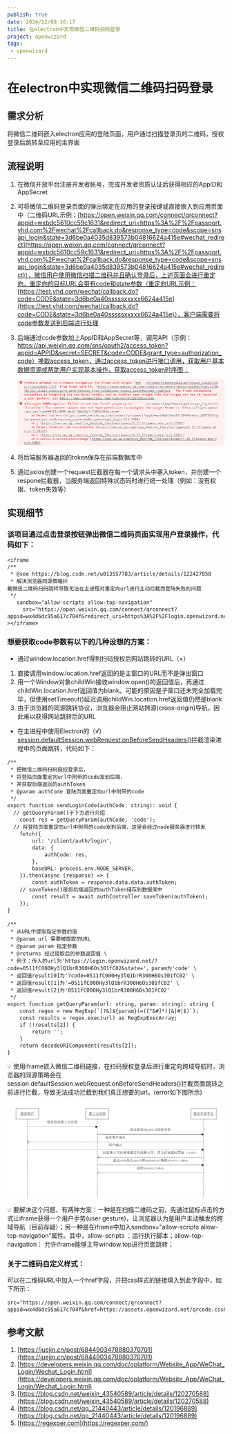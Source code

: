 ```yaml
---
publish: true
date: 2024/12/08 16:17
title: 在electron中实现微信二维码扫码登录
project: openwizard
tags:
 - openwizard
---
```


# 在electron中实现微信二维码扫码登录

## 需求分析

将微信二维码嵌入electron应用的登陆页面，用户通过扫描登录页的二维码，授权登录后跳转至应用的主界面

## 流程说明

1. 在微信开放平台注册开发者帐号，完成开发者资质认证后获得相应的AppID和AppSecret
2. 可将微信二维码登录页面的弹出绑定在应用的登录按键或直接嵌入到应用页面中（二维码URL示例：[https://open.weixin.qq.com/connect/qrconnect?appid=wxbdc5610cc59c1631&redirect_uri=https%3A%2F%2Fpassport.yhd.com%2Fwechat%2Fcallback.do&response_type=code&scope=snsapi_login&state=3d6be0a4035d839573b04816624a415e#wechat_redirect](https://open.weixin.qq.com/connect/qrconnect?appid=wxbdc5610cc59c1631&redirect_uri=https%3A%2F%2Fpassport.yhd.com%2Fwechat%2Fcallback.do&response_type=code&scope=snsapi_login&state=3d6be0a4035d839573b04816624a415e#wechat_redirect)），微信用户使用微信扫描二维码并且确认登录后，上述页面会进行重定向，重定向的目标URL会带有code和state参数（重定向URL示例：[https://test.yhd.com/wechat/callback.do?code=CODE&state=3d6be0a40sssssxxxxx6624a415e](https://test.yhd.com/wechat/callback.do?code=CODE&state=3d6be0a40sssssxxxxx6624a415e)），客户端需要将code参数发送到后端进行处理
3. 后端通过code参数加上AppID和AppSecret等，调用API（示例：https://api.weixin.qq.com/sns/oauth2/access_token?appid=APPID&secret=SECRET&code=CODE&grant_type=authorization_code）换取access_token，通过access_token进行接口调用，获取用户基本数据资源或帮助用户实现基本操作，获取access_token时序图：

    ![qrcode1.png](./images/qrcode1.png)

4. 将后端服务器返回的token保存在前端数据库中
5. 通过axios创建一个request拦截器在每一个请求头中塞入token，并创建一个respone拦截器，当服务端返回特殊状态码时进行统一处理（例如：没有权限、token失效等）

## 实现细节

### 该项目通过点击登录按钮弹出微信二维码页面实现用户登录操作，代码如下：

```tsx
<iframe
/**
 * @see https://blog.csdn.net/u013557783/article/details/122427858
 * 解决浏览器同源策略拦
截微信二维码扫码跳转导致无法在主进程对重定向url进行主动拦截而登陆失败的问题
 */
   sandbox="allow-scripts allow-top-navigation"
	 src="https://open.weixin.qq.com/connect/qrconnect?appid=wx4d6dc95a617c704f&redirect_uri=https%3A%2F%2Flogin.openwizard.net&response_type=code&scope=snsapi_login#wechat_redirect"
></iframe>
```

### 想要获取code参数有以下的几种设想的方案：

- 通过window.location.href得到扫码授权后网站跳转的URL（×）
1. 直接调用window.location.href返回的是主窗口的URL而不是弹出窗口
2. 用一个Window对象childWin接收window.open()的返回值后，再通过childWin.location.href返回值为blank。可能的原因是子窗口还未完全加载完毕，但使用setTimeout()延迟调用childWin.location.href返回值仍然是blank
3. 由于浏览器的同源跳转协议，浏览器会阻止网站跨源(cross-origin)导航，因此难以获得网站跳转后的URL
- 在主进程中使用Electron的（√）[session.defaultSession.webRequest.onBeforeSendHeaders()](https://www.electronjs.org/docs/latest/api/web-request#webrequestonbeforesendheadersfilter-listener)拦截渲染进程中的页面跳转，代码如下：

```tsx
/**
 * 把微信二维码扫码授权登录后，
 * 将登陆页面重定向url中附带的code发到后端，
 * 并获取后端返回的authToken
 * @param authCode 登陆页面重定向url中附带的code
 */
export function sendLoginCode(authCode: string): void {
  // getQueryParam()于下方进行介绍
	const res = getQueryParam(authCode, 'code');
  // 将登陆页面重定向url中附带的code发到后端，这里会经过node服务器进行转发
	fetch({
		url: '/client/auth/login',
		data: {
			authCode: res,
		},
		baseURL: process.env.NODE_SERVER,
	}).then(async (response) => {
		const authToken = response.data.data.authToken;
    // saveToken()是将后端返回的authToken储存到数据库中
		const result = await authController.saveToken(authToken);
	});
}

/**
 * 从URL中提取指定参数的值
 * @param url 需要被提取的URL
 * @param param 指定参数
 * @returns 经过提取后的参数返回值 \
 * 例子：传入的url为'https://login.openwizard.net/?code=0511fC000Hy3lQ1brR300H6Os301fC02&state='，param为'code' \
 * 返回值result[0]为'?code=0511fC000Hy3lQ1brR300H6Os301fC02' \
 * 返回值result[1]为'=0511fC000Hy3lQ1brR300H6Os301fC02' \
 * 返回值result[2]为'0511fC000Hy3lQ1brR300H6Os301fC02'
 */
export function getQueryParam(url: string, param: string): string {
	const regex = new RegExp(`[?&]${param}(=([^&#]*)|&|#|$)`);
	const results = regex.exec(url) as RegExpExecArray;
	if (!results[2]) {
		return '';
	}
	return decodeURIComponent(results[2]);
}
```

<aside>
💡 使用iframe嵌入微信二维码链接，在扫码授权登录后进行重定向跨域导航时，浏览器的同源策略会在session.defaultSession.webRequest.onBeforeSendHeaders()拦截页面跳转之前进行拦截，导致无法成功拦截到我们真正想要的url。(error如下图所示)

</aside>

![qrcode2.png](./images/qrcode2.png)

<aside>
💡 要解决这个问题，有两种方案：一种是在扫描二维码之前，先通过鼠标点击的方式让iframe获得一个用户手势(user gesture)，让浏览器认为是用户主动触发的跨域导航（目前存疑）；另一种是在iframe中加入sandbox="allow-scripts allow-top-navigation”属性。其中，allow-scripts ：运行执行脚本；allow-top-navigation： 允许iframe能够主导window.top进行页面跳转；

</aside>

### 关于二维码自定义样式：

可以在二维码URL中加入一个href字段，并把css样式的链接填入到此字段中，如下所示：

```tsx
src="https://open.weixin.qq.com/connect/qrconnect?appid=wx4d6dc95a617c704f&href=https://assets.openwizard.net/qrcode.css&redirect_uri=https%3A%2F%2Flogin.openwizard.net&response_type=code&scope=snsapi_login#wechat_redirect"
```

## 参考文献

1. [https://juejin.cn/post/6844903478880370701](https://juejin.cn/post/6844903478880370701)
2. [https://developers.weixin.qq.com/doc/oplatform/Website_App/WeChat_Login/Wechat_Login.html](https://developers.weixin.qq.com/doc/oplatform/Website_App/WeChat_Login/Wechat_Login.html)
3. [https://blog.csdn.net/weixin_43540589/article/details/120270588](https://blog.csdn.net/weixin_43540589/article/details/120270588)
4. [https://blog.csdn.net/qq_21440443/article/details/120196889](https://blog.csdn.net/qq_21440443/article/details/120196889)
5. [https://regexper.com](https://regexper.com/)
